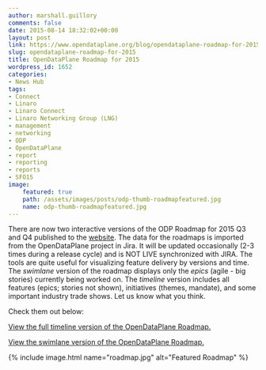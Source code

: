 ```yaml
---
author: marshall.guillory
comments: false
date: 2015-08-14 18:32:02+00:00
layout: post
link: https://www.opendataplane.org/blog/opendataplane-roadmap-for-2015/
slug: opendataplane-roadmap-for-2015
title: OpenDataPlane Roadmap for 2015
wordpress_id: 1652
categories:
- News Hub
tags:
- Connect
- Linaro
- Linaro Connect
- Linaro Networking Group (LNG)
- management
- networking
- ODP
- OpenDataPlane
- report
- reporting
- reports
- SFO15
image:
    featured: true
    path: /assets/images/posts/odp-thumb-roadmapfeatured.jpg
    name: odp-thumb-roadmapfeatured.jpg
---
```


There are now two interactive versions of the ODP Roadmap for 2015 Q3 and Q4 published to the [website](/roadmap/). The data for the roadmaps is imported from the OpenDataPlane project in Jira. It will be updated occasionally (2-3 times during a release cycle) and is NOT LIVE synchronized with JIRA. The tools are quite useful for visualizing feature delivery by versions and time. The _swimlane_ version of the roadmap displays only the _epics_ (agile - big stories) currently being worked on. The _timeline_ version includes all features (epics; stories not shown), initiatives (themes, mandate), and some important industry trade shows. Let us know what you think.

Check them out below:

[View the full timeline version of the OpenDataPlane Roadmap.]() 

[View the swimlane version of the OpenDataPlane Roadmap.]()

{% include image.html name="roadmap.jpg" alt="Featured Roadmap" %}
